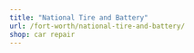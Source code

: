 ```yaml
---
title: "National Tire and Battery"
url: /fort-worth/national-tire-and-battery/
shop: car repair
---
```

